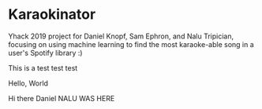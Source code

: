 # Karaokinator
Yhack 2019 project for Daniel Knopf, Sam Ephron, and Nalu Tripician, focusing on using machine learning to find the most karaoke-able song in a user's Spotify library :)


This is a test test test

Hello, World

Hi there Daniel
NALU WAS HERE
